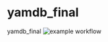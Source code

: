 # yamdb_final
yamdb_final
![example workflow](https://github.com/Sapik-pyt/yamdb_final/actions/workflows/yamdb_workflow.yml/badge.svg)
